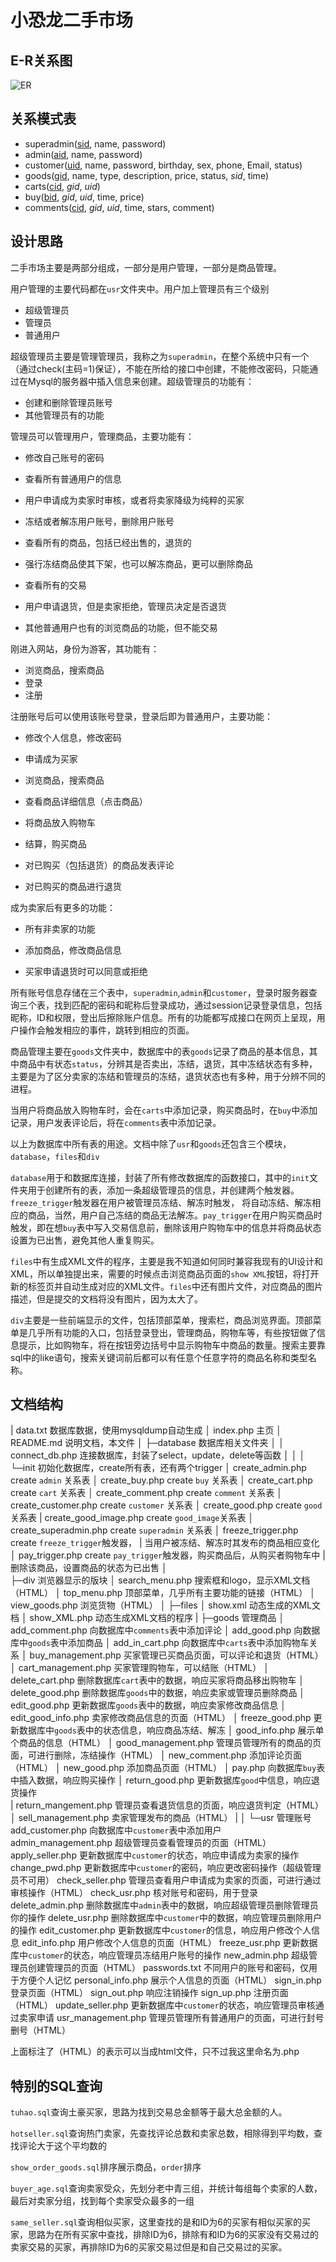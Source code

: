 # 小恐龙二手市场

## E-R关系图

![ER](D:\Code\DSMARKET\img\ER.png)

## 关系模式表

+  superadmin(<u>sid</u>, name, password)
+ admin(<u>aid</u>, name, password)
+ customer(<u>uid</u>, name, password, birthday, sex, phone, Email, status)
+ goods(<u>gid</u>, name, type, description, price, status, *sid*, time)
+ carts(<u>cid</u>, *gid*, *uid*)
+ buy(<u>bid</u>, *gid*, *uid*, time, price)
+ comments(<u>cid</u>, *gid*, *uid*, time, stars, comment)

## 设计思路

二手市场主要是两部分组成，一部分是用户管理，一部分是商品管理。

用户管理的主要代码都在`usr`文件夹中。用户加上管理员有三个级别

+ 超级管理员
+ 管理员
+ 普通用户

超级管理员主要是管理管理员，我称之为`superadmin`，在整个系统中只有一个（通过check(主码=1)保证），不能在所给的接口中创建，不能修改密码，只能通过在Mysql的服务器中插入信息来创建。超级管理员的功能有：

+ 创建和删除管理员账号
+ 其他管理员有的功能

管理员可以管理用户，管理商品，主要功能有：

+ 修改自己账号的密码
+ 查看所有普通用户的信息

+ 用户申请成为卖家时审核，或者将卖家降级为纯粹的买家
+ 冻结或者解冻用户账号，删除用户账号
+ 查看所有的商品，包括已经出售的，退货的
+ 强行冻结商品使其下架，也可以解冻商品，更可以删除商品
+ 查看所有的交易
+ 用户申请退货，但是卖家拒绝，管理员决定是否退货
+ 其他普通用户也有的浏览商品的功能，但不能交易

刚进入网站，身份为游客，其功能有：

+ 浏览商品，搜索商品
+ 登录
+ 注册

注册账号后可以使用该账号登录，登录后即为普通用户，主要功能：

+ 修改个人信息，修改密码
+ 申请成为买家

+ 浏览商品，搜索商品
+ 查看商品详细信息（点击商品）
+ 将商品放入购物车
+ 结算，购买商品
+ 对已购买（包括退货）的商品发表评论
+ 对已购买的商品进行退货

成为卖家后有更多的功能：

+ 所有非卖家的功能

+ 添加商品，修改商品信息
+ 买家申请退货时可以同意或拒绝

所有账号信息存储在三个表中，`superadmin`,`admin`和`customer`，登录时服务器查询三个表，找到匹配的密码和昵称后登录成功，通过session记录登录信息，包括昵称，ID和权限，登出后擦除账户信息。所有的功能都写成接口在网页上呈现，用户操作会触发相应的事件，跳转到相应的页面。

商品管理主要在`goods`文件夹中，数据库中的表`goods`记录了商品的基本信息，其中商品中有状态`status`，分辨其是否卖出，冻结，退货，其中冻结状态有多种，主要是为了区分卖家的冻结和管理员的冻结，退货状态也有多种，用于分辨不同的进程。

当用户将商品放入购物车时，会在`carts`中添加记录，购买商品时，在`buy`中添加记录，用户发表评论后，将在`comments`表中添加记录。

以上为数据库中所有表的用途。文档中除了`usr`和`goods`还包含三个模块，`database`，`files`和`div`

`database`用于和数据库连接，封装了所有修改数据库的函数接口，其中的`init`文件夹用于创建所有的表，添加一条超级管理员的信息，并创建两个触发器。`freeze_trigger`触发器在用户被管理员冻结、解冻时触发， 将自动冻结、解冻相应的商品，当然，用户自己冻结的商品无法解冻。`pay_trigger`在用户购买商品时触发，即在想`buy`表中写入交易信息前，删除该用户购物车中的信息并将商品状态设置为已出售，避免其他人重复购买。

`files`中有生成XML文件的程序，主要是我不知道如何同时兼容我现有的UI设计和XML，所以单独提出来，需要的时候点击浏览商品页面的`show XML`按钮，将打开新的标签页并自动生成对应的XML文件。`files`中还有图片文件，对应商品的图片描述，但是提交的文档将没有图片，因为太大了。

`div`主要是一些前端显示的文件，包括顶部菜单，搜索栏，商品浏览界面。顶部菜单是几乎所有功能的入口，包括登录登出，管理商品，购物车等，有些按钮做了信息提示，比如购物车，将在按钮旁边括号中显示购物车中商品的数量。搜索主要靠sql中的like语句，搜索关键词前后都可以有任意个任意字符的商品名称和类型名称。

## 文档结构

|  data.txt												 数据库数据，使用mysqldump自动生成
│  index.php											主页
│  README.md									    说明文档，本文件
│
├─database											 数据库相关文件夹
│  │  connect_db.php							 连接数据库，封装了select，update，delete等函数
│  │
│  └─init													初始化数据库，create所有表，还有两个trigger
│          create_admin.php					  create `admin` 关系表
│          create_buy.php						   create `buy` 关系表
│          create_cart.php						  create `cart` 关系表
│          create_comment.php                create `comment` 关系表
│          create_customer.php			    create `customer` 关系表
│          create_good.php					    create `good` 关系表
|          create_good_image.php		    create `good_image`关系表
│          create_superadmin.php		    create `superadmin` 关系表
│          freeze_trigger.php	                  create `freeze_trigger`触发器，
|															    当用户被冻结、解冻时其发布的商品相应变化
│          pay_trigger.php					      create `pay_trigger`触发器，购买商品后，从购买者购物车中
|															     删除该商品，设置商品的状态为已出售
│																 
├─div													 浏览器显示的版块
│      search_menu.php               		 搜索框和logo，显示XML文档（HTML）
│      top_menu.php							 顶部菜单，几乎所有主要功能的链接（HTML）
│      view_goods.php						   浏览货物（HTML）
│
├─files
│      show.xml									   动态生成的XML文档
│      show_XML.php						     动态生成XML文档的程序
|
├─goods												管理商品
│      add_comment.php					  向数据库中`comments`表中添加评论
│      add_good.php							  向数据库中`goods`表中添加商品
│      add_in_cart.php						   向数据库中`carts`表中添加购物车关系
│      buy_management.php				买家管理已买商品页面，可以评论和退货（HTML）
│      cart_management.php				买家管理购物车，可以结账（HTML）
│      delete_cart.php							删除数据库`cart`表中的数据，响应买家将商品移出购物车
│      delete_good.php						  删除数据库`goods`中的数据，响应卖家或管理员删除商品
│      edit_good.php							  更新数据库`goods`表中的数据，响应卖家修改商品信息
│      edit_good_info.php					 卖家修改商品信息的页面（HTML）
│      freeze_good.php						  更新数据库中`goods`表中的状态信息，响应商品冻结、解冻
│      good_info.php							  展示单个商品的信息（HTML）
│      good_management.php			 管理员管理所有的商品的页面，可进行删除，冻结操作（HTML）
│      new_comment.php					 添加评论页面（HTML）
│      new_good.php							 添加商品页面（HTML）
│      pay.php										 向数据库`buy`表中插入数据，响应购买操作
│      return_good.php						 更新数据库`good`中信息，响应退货操作				 
|       return_mangement.php			管理员查看退货信息的页面，响应退货判定（HTML）
│      sell_management.php				卖家管理发布的商品（HTML）
|
│
└─usr													管理账号
        add_customer.php					 向数据库中`customer`表中添加用户
        admin_management.php		  超级管理员查看管理员的页面（HTML）
        apply_seller.php						  更新数据库中`customer`的状态，响应申请成为卖家的操作
        change_pwd.php						 更新数据库中`customer`的密码，响应更改密码操作（超级管理员不可用）
        check_seller.php						  管理员查看用户申请成为卖家的页面，可进行通过审核操作（HTML）
        check_usr.php							  核对账号和密码，用于登录
        delete_admin.php					   删除数据库中`admin`表中的数据，响应超级管理员删除管理员你的操作
        delete_usr.php							 删除数据库中`customer`中的数据，响应管理员删除用户的操作
        edit_customer.php					 更新数据库中`customer`的信息，响应用户修改个人信息
        edit_info.php								用户修改个人信息的页面（HTML）
        freeze_usr.php							 更新数据库中`customer`的状态，响应管理员冻结用户账号的操作
        new_admin.php						  超级管理员创建管理员的页面（HTML）
        passwords.txt							  不同用户的账号和密码，仅用于方便个人记忆
        personal_info.php					  展示个人信息的页面（HTML）
        sign_in.php								  登录页面（HTML）
        sign_out.php							   响应注销操作
        sign_up.php								 注册页面（HTML）
        update_seller.php					  更新数据库中`customer`的状态，响应管理员审核通过卖家申请
        usr_management.php			  管理员管理所有普通用户的页面，可进行封号删号（HTML）

上面标注了（HTML）的表示可以当成html文件，只不过我这里命名为.php



## 特别的SQL查询

`tuhao.sql`查询土豪买家，思路为找到交易总金额等于最大总金额的人。

`hotseller.sql`查询热门卖家，先查找评论总数和卖家总数，相除得到平均数，查找评论大于这个平均数的

`show_order_goods.sql`排序展示商品，`order`排序

`buyer_age.sql`查询卖家受众，先划分老中青三组，并统计每组每个卖家的人数，最后对卖家分组，找到每个卖家受众最多的一组

`same_seller.sql`查询相似买家，这里查找的是和ID为6的买家有相似买家的买家，思路为在所有买家中查找，排除ID为6，排除有和ID为6的买家没有交易过的卖家交易的买家，再排除ID为6的买家交易过但是和自己交易过的买家。
